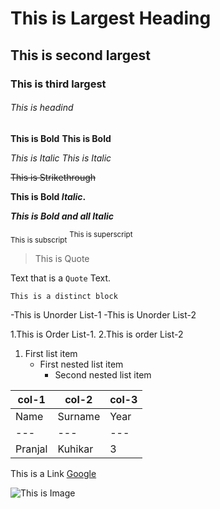 # This is Largest Heading

## This is second largest

### This is third largest

###### This is headind

**This is Bold**
**This is Bold**

_This is Italic_
_This is Italic_

~~This is Strikethrough~~

**This is Bold _Italic_.**

**_This is Bold and all Italic_**

<sub>This is subscript</sub>
<sup>This is superscript</sup>

> This is Quote

Text that is a `Quote` Text.

`This is a distinct block`

-This is Unorder List-1
-This is Unorder List-2

1.This is Order List-1.
2.This is order List-2

1. First list item
   - First nested list item
     - Second nested list item

| col-1   | col-2   | col-3 |
| ------- | ------- | ----- |
| Name    | Surname | Year  |
| ---     | ---     | ---   |
| Pranjal | Kuhikar | 3     |

This is a Link [Google](http://www.google.com)

![This is Image](/First/Pranjal.jpg)
